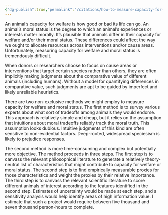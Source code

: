 ```yaml
---
{"dg-publish":true,"permalink":"/citations/how-to-measure-capacity-for-welfare-and-moral-status-rethink-priorities/","tags":["#sentience"],"created":"2025-10-23T14:22:28.613+01:00","updated":"2025-10-23T14:22:28.658+01:00"}
---
```


An animal’s capacity for welfare is how good or bad its life can go. An animal’s moral status is the degree to which an animal’s experiences or interests matter morally. It’s plausible that animals differ in their capacity for welfare and/or their moral status. These differences could affect the way we ought to allocate resources across interventions and/or cause areas. Unfortunately, measuring capacity for welfare and moral status is tremendously difficult.

When donors or researchers choose to focus on cause areas or interventions that target certain species rather than others, they are often implicitly making judgments about the comparative value of different animals (including humans). Without a model for quantifying differences in comparative value, such judgments are apt to be guided by imperfect and likely unreliable heuristics.

There are two non-exclusive methods we might employ to measure capacity for welfare and moral status. The first method is to survey various experts about what sort of tradeoffs among animals they would endorse. This approach is relatively simple and cheap, but it relies on the assumption that intuitions about moral tradeoffs reliably track the moral truth. This assumption looks dubious. Intuitive judgments of this kind are often sensitive to non-evidential factors. Deep-rooted, widespread speciesism is likely to prejudice responses.

The second method is more time-consuming and complex but potentially more objective. The method proceeds in three steps. The first step is to canvass the relevant philosophical literature to generate a relatively theory-neutral list of characteristics that might contribute to capacity for welfare or moral status. The second step is to find empirically measurable proxies for those characteristics and weight the proxies by their relative importance. The third step is to canvass the relevant scientific literature to score different animals of interest according to the features identified in the second step. Estimates of uncertainty would be made at each step, and a sensitivity analysis would help identify areas of high information value. I estimate that such a project would require between five thousand and seven thousand person-hours to complete.